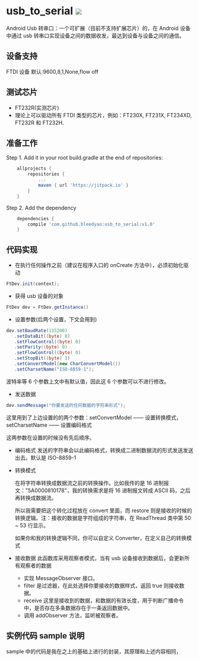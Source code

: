 # usb_to_serial [![](https://jitpack.io/v/bleedyao/usb_to_serial.svg)](https://jitpack.io/#bleedyao/usb_to_serial)

Android Usb 转串口：一个可扩展（目前不支持扩展芯片）的，在 Android 设备中通过 usb 转串口实现设备之间的数据收发，最达到设备与设备之间的通信。

## 设备支持
FTDI 设备 默认:9600,8,1,None,flow off

## 测试芯片
* FT232R(实测芯片)
* 理论上可以驱动所有 FTDI 类型的芯片，例如：FT230X, FT231X, FT234XD, FT232R 和 FT232H.

## 准备工作
Step 1. Add it in your root build.gradle at the end of repositories:
```groovy
	allprojects {
		repositories {
			...
			maven { url 'https://jitpack.io' }
		}
	}
```

Step 2. Add the dependency
```groovy
	dependencies {
		compile 'com.github.bleedyao:usb_to_serial:v1.0'
	}
```

## 代码实现
* 在执行任何操作之前（建议在程序入口的 onCreate 方法中），必须初始化驱动
```java
FtDev.init(context);
```
* 获得 usb 设备的对象
```java
FtDev dev = FtDev.getInstance()
```
* 设置参数(后两个设置，下文会用到)
```java
dev.setBaudRate(115200)
   .setDataBit((byte) 8)
   .setFlowControl((byte) 0)
   .setParity((byte) 0)
   .setFlowControl((byte) 0)
   .setStopBit((byte) 1)
   .setConvertModel(new CharConvertModel())
   .setCharsetName("ISO-8859-1");
```
波特率等 6 个参数上文中有默认值，因此这 6 个参数可以不进行修改。

* 发送数据
```java
dev.sendMessage("你要发送的任何数据的字符串形式");
```


这里用到了上边设置的的两个参数：setConvertModel —— 设置转换模式，setCharsetName —— 设置编码格式

这两参数在设置的时候没有先后顺序。

*    编码格式
    发送的字符串会以此编码格式，转换成二进制数据流的形式发送发送出去。默认是 ISO-8859-1

* 转换模式

    在将字符串转换成数据流之前的转换操作。比如我传的是 16 进制报文："5A0000810178"，我的转换需求是将 16 进制报文转成 ASCII 码，之后再转换成数据流。

    所以我需要把这个转化过程放在 convert 里面，而 restore 则是接收的时候的转换逻辑。注：接收的数据是字符组成的字符串，在 ReadThread 类中第 50 ~ 53 行显示。

    如果你和我的转换逻辑不同，你可以自定义 Converter，在定义自己的转换模式

* 接收数据
    此函数库采用观察者模式，当有 usb 设备接收到数据后，会更新所有观察者的数据

    * 实现 MessageObserver 接口。
    * filter 是过滤器，在此处选择你要接收的数据样式，返回 true 则接收数据。
    * receive 这里是接收到的数据，和数据的有效长度，用于判断广播命令中，是否存在多条数据存在于一条返回数据中。
    * 调用 addObserver 方法，监听被观察者。
## 实例代码 sample 说明
sample 中的代码是我在之上的基础上进行的封装，其原理和上述内容相同，
​    